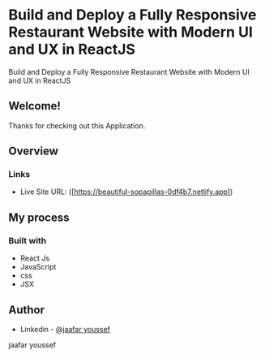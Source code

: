  # Build and Deploy a Fully Responsive Restaurant Website with Modern UI and UX in ReactJS

 Build and Deploy a Fully Responsive Restaurant Website with Modern UI and UX in ReactJS

## Welcome! 
Thanks for checking out this Application.

## Overview

### Links
- Live Site URL: ([https://beautiful-sopapillas-0df4b7.netlify.app])

## My process

### Built with

- React Js
- JavaScript
- css
- JSX



## Author

- Linkedin - [@jaafar youssef](https://www.linkedin.com/in/jaafar-youssef-923100249/)

jaafar youssef
